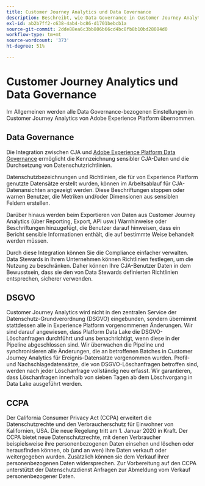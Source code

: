 ```yaml
---
title: Customer Journey Analytics und Data Governance
description: Beschreibt, wie Data Governance in Customer Journey Analytics funktioniert.
exl-id: ab2b7ff2-c638-4ab4-bc86-d1701bebcb1a
source-git-commit: 2dde88ea6c3bb806b66cd4bc8fb8b10bd28084d0
workflow-type: tm+mt
source-wordcount: '373'
ht-degree: 51%

---
```


# Customer Journey Analytics und Data Governance

Im Allgemeinen werden alle Data Governance-bezogenen Einstellungen in Customer Journey Analytics von Adobe Experience Platform übernommen.

## Data Governance

Die Integration zwischen CJA und [Adobe Experience Platform Data Governance](https://experienceleague.adobe.com/docs/experience-platform/data-governance/home.html?lang=en) ermöglicht die Kennzeichnung sensibler CJA-Daten und die Durchsetzung von Datenschutzrichtlinien.

Datenschutzbezeichnungen und Richtlinien, die für von Experience Platform genutzte Datensätze erstellt wurden, können im Arbeitsablauf für CJA-Datenansichten angezeigt werden. Diese Beschriftungen stoppen oder warnen Benutzer, die Metriken und/oder Dimensionen aus sensiblen Feldern erstellen.

Darüber hinaus werden beim Exportieren von Daten aus Customer Journey Analytics (über Reporting, Export, API usw.) Warnhinweise oder Beschriftungen hinzugefügt, die Benutzer darauf hinweisen, dass ein Bericht sensible Informationen enthält, die auf bestimmte Weise behandelt werden müssen.

Durch diese Integration können Sie die Compliance einfacher verwalten. Data Stewards in Ihrem Unternehmen können Richtlinien festlegen, um die Nutzung zu beschränken. Daher können Ihre CJA-Benutzer Daten in dem Bewusstsein, dass sie den von Data Stewards definierten Richtlinien entsprechen, sicherer verwenden.

## DSGVO

Customer Journey Analytics wird nicht in den zentralen Service der Datenschutz-Grundverordnung (DSGVO) eingebunden, sondern übernimmt stattdessen alle in Experience Platform vorgenommenen Änderungen. Wir sind darauf angewiesen, dass Platform Data Lake die DSGVO-Löschanfragen durchführt und uns benachrichtigt, wenn diese in der Pipeline abgeschlossen sind. Wir überwachen die Pipeline und synchronisieren alle Änderungen, die an betroffenen Batches in Customer Journey Analytics für Ereignis-Datensätze vorgenommen wurden. Profil- und Nachschlagedatensätze, die von DSGVO-Löschanfragen betroffen sind, werden nach jeder Löschanfrage vollständig neu erfasst. Wir garantieren, dass Löschanfragen innerhalb von sieben Tagen ab dem Löschvorgang in Data Lake ausgeführt werden.

## CCPA

Der California Consumer Privacy Act (CCPA) erweitert die Datenschutzrechte und den Verbraucherschutz für Einwohner von Kalifornien, USA. Die neue Regelung tritt am 1. Januar 2020 in Kraft.
Der CCPA bietet neue Datenschutzrechte, mit denen Verbraucher beispielsweise ihre personenbezogenen Daten einsehen und löschen oder herausfinden können, ob (und an wen) ihre Daten verkauft oder weitergegeben wurden. Zusätzlich können sie dem Verkauf ihrer personenbezogenen Daten widersprechen.
Zur Vorbereitung auf den CCPA unterstützt der Datenschutzdienst Anfragen zur Abmeldung vom Verkauf personenbezogener Daten.
